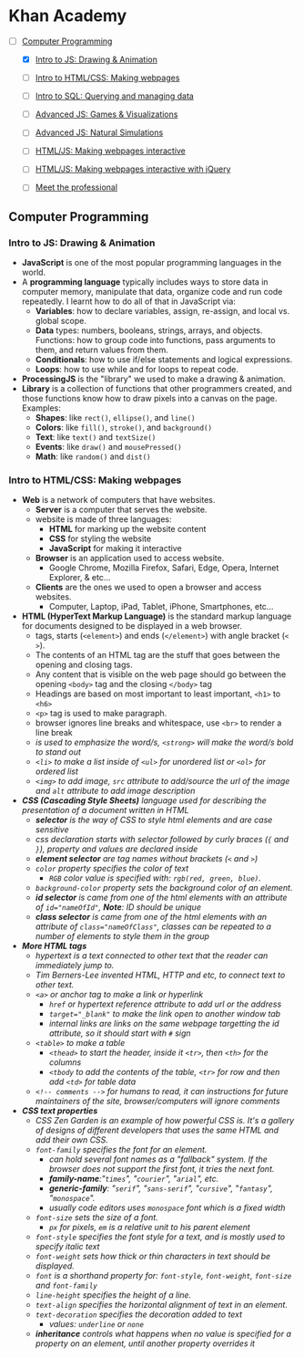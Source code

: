 # Khan Academy

- [ ] [Computer Programming](https://www.khanacademy.org/computing/computer-programming)
  - [x] [Intro to JS: Drawing & Animation](https://www.khanacademy.org/computing/computer-programming/programming)
  - [ ] [Intro to HTML/CSS: Making webpages](https://www.khanacademy.org/computing/computer-programming/html-css)
  - [ ] [Intro to SQL: Querying and managing data](https://www.khanacademy.org/computing/computer-programming/sql)
  - [ ] [Advanced JS: Games & Visualizations](https://www.khanacademy.org/computing/computer-programming/programming-games-visualizations)
  - [ ] [Advanced JS: Natural Simulations](https://www.khanacademy.org/computing/computer-programming/programming-natural-simulations)
  - [ ] [HTML/JS: Making webpages interactive](https://www.khanacademy.org/computing/computer-programming/html-css-js)
  - [ ] [HTML/JS: Making webpages interactive with jQuery](https://www.khanacademy.org/computing/computer-programming/html-js-jquery)
  - [ ] [Meet the professional](https://www.khanacademy.org/computing/computer-programming/meet-the-computing-professional)


## Computer Programming

### Intro to JS: Drawing & Animation

- **JavaScript** is one of the most popular programming languages in the world.
- A **programming language** typically includes ways to store data in computer memory, manipulate that data, organize code and run code repeatedly. I learnt how to do all of that in JavaScript via:
  - **Variables**: how to declare variables, assign, re-assign, and local vs. global scope.
  - **Data** types: numbers, booleans, strings, arrays, and objects.
  Functions: how to group code into functions, pass arguments to them, and return values from them.
  - **Conditionals**: how to use if/else statements and logical expressions.
  - **Loops**: how to use while and for loops to repeat code.
- **ProcessingJS** is the "library" we used to make a drawing & animation.
- **Library** is a collection of functions that other programmers created, and those functions know how to draw pixels into a canvas on the page. Examples:
  - **Shapes**: like `rect()`, `ellipse()`, and `line()`
  - **Colors**: like `fill()`, `stroke()`, and `background()`
  - **Text**: like `text()` and `textSize()`
  - **Events**: like `draw()` and `mousePressed()`
  - **Math**: like `random()` and `dist()`

### Intro to HTML/CSS: Making webpages

- **Web** is a network of computers that have websites. 
  - **Server** is a computer that serves the website.
  - website is made of three languages:
    - **HTML** for marking up the website content
    - **CSS** for styling the website
    - **JavaScript** for making it interactive
  - **Browser** is an application used to access website.
    - Google Chrome, Mozilla Firefox, Safari, Edge, Opera, Internet Explorer, & etc...
  - **Clients** are the ones we used to open a browser and access websites.
    - Computer, Laptop, iPad, Tablet, iPhone, Smartphones, etc...
- **HTML (HyperText Markup Language)** is the standard markup language for documents designed to be displayed in a web browser.
  -  tags, starts (`<element>`) and ends (`</element>`) with angle bracket (`< >`).
  - The contents of an HTML tag are the stuff that goes between the opening and closing tags.
  - Any content that is visible on the web page should go between the opening `<body>` tag and the closing `</body>` tag
  - Headings are based on most important to least important, `<h1>` to `<h6>`
  - `<p>` tag is used to make paragraph.
  - browser ignores line breaks and whitespace, use `<br>` to render a line break
  - <em> is used to emphasize the word/s, `<strong>` will make the word/s bold to stand out
  - `<li>` to make a list inside of `<ul>` for unordered list or `<ol>` for ordered list
  - `<img>` to add image, `src` attribute to add/source the url of the image and `alt` attribute to add image description
- **CSS (Cascading Style Sheets)** language used for describing the presentation of a document written in HTML
  - **selector** is the way of CSS to style html elements and are case sensitive
  - css declaration starts with selector followed by curly braces (`{` and `}`), property and values are declared inside
  - **element selector** are tag names without brackets (`<` and `>`)
  - `color` property specifies the color of text
    - `RGB` color value is specified with: `rgb(red, green, blue)`.
  - `background-color` property sets the background color of an element.
  - **id selector** is came from one of the html elements with an attribute of `id="nameOfId"`, **Note**: ID should be unique
  - **class selector** is came from one of the html elements with an attribute of `class="nameOfClass"`, classes can be repeated to a number of elements to style them in the group
- **More HTML tags**
  - hypertext is a text connected to other text that the reader can immediately jump to.
  - Tim Berners-Lee invented HTML, HTTP and etc, to connect text to other text.
  - `<a>` or anchor tag to make a link or hyperlink
    - `href` or hypertext reference attribute to add url or the address
    - `target="_blank"` to make the link open to another window tab
    - internal links are links on the same webpage targetting the id attribute, so it should start with `#` sign
  - `<table>` to make a table
    - `<thead>` to start the header, inside it `<tr>`, then `<th>` for the columns
    - `<tbody` to add the contents of the table, `<tr>` for row and then add `<td>` for table data
  - `<!-- comments -->` for humans to read, it can instructions for future maintainers of the site, browser/computers will ignore comments
- **CSS text properties**
  - CSS Zen Garden is an example of how powerful CSS is. It's a gallery of designs of different developers that uses the same HTML and add their own CSS.
  - `font-family` specifies the font for an element.
    - can hold several font names as a "fallback" system. If the browser does not support the first font, it tries the next font.
    - **family-name**:"`times`", "`courier`", "`arial`", etc.
    - **generic-family**: "`serif`", "`sans-serif`", "`cursive`", "`fantasy`", "`monospace`".
    - usually code editors uses `monospace` font which is a fixed width
  - `font-size` sets the size of a font.
    - `px` for pixels, `em` is a relative unit to his parent element
  - `font-style` specifies the font style for a text, and is mostly used to specify italic text
  - `font-weight` sets how thick or thin characters in text should be displayed.
  - `font` is a shorthand property for: `font-style`, `font-weight`, `font-size` and `font-family`
  - `line-height` specifies the height of a line.
  - `text-align` specifies the horizontal alignment of text in an element.
  - `text-decoration` specifies the decoration added to text
    - values: `underline` or `none`
  - **inheritance** controls what happens when no value is specified for a property on an element, until another property overrides it


<!--
### Intro to SQL: Querying and managing data
### Advanced JS: Games & Visualizations
### Advanced JS: Natural Simulations
### HTML/JS: Making webpages interactive
### HTML/JS: Making webpages interactive with jQuery
### Meet the professional
-->